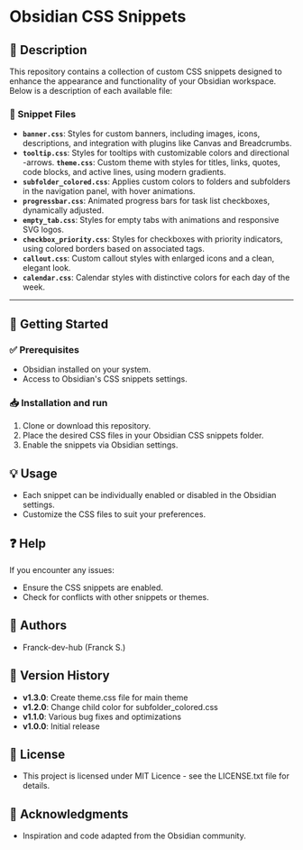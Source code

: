 # Obsidian CSS Snippets
## 📌 Description
This repository contains a collection of custom CSS snippets designed to enhance the appearance and functionality of your Obsidian workspace. Below is a description of each available file:

### 📁 Snippet Files
- **`banner.css`**: Styles for custom banners, including images, icons, descriptions, and integration with plugins like Canvas and Breadcrumbs.
- **`tooltip.css`**: Styles for tooltips with customizable colors and directional -arrows.
 **`theme.css`**: Custom theme with styles for titles, links, quotes, code blocks, and active lines, using modern gradients.
- **`subfolder_colored.css`**: Applies custom colors to folders and subfolders in the navigation panel, with hover animations.
- **`progressbar.css`**: Animated progress bars for task list checkboxes, dynamically adjusted.
- **`empty_tab.css`**: Styles for empty tabs with animations and responsive SVG logos.
- **`checkbox_priority.css`**: Styles for checkboxes with priority indicators, using colored borders based on associated tags.
- **`callout.css`**: Custom callout styles with enlarged icons and a clean, elegant look.
- **`calendar.css`**: Calendar styles with distinctive colors for each day of the week.

---

## 🚀 Getting Started
### ✅ Prerequisites
- Obsidian installed on your system.
- Access to Obsidian's CSS snippets settings.

### 📥 Installation and run
1. Clone or download this repository.
2. Place the desired CSS files in your Obsidian CSS snippets folder.
3. Enable the snippets via Obsidian settings.

## 💡 Usage
- Each snippet can be individually enabled or disabled in the Obsidian settings.
- Customize the CSS files to suit your preferences.

## ❓ Help
If you encounter any issues:
- Ensure the CSS snippets are enabled.
- Check for conflicts with other snippets or themes.

## 👥 Authors
- Franck-dev-hub (Franck S.)

## 📝 Version History
* **v1.3.0**: Create theme.css file for main theme
* **v1.2.0**: Change child color for subfolder_colored.css
* **v1.1.0**: Various bug fixes and optimizations
* **v1.0.0**: Initial release

## 📜 License
- This project is licensed under MIT Licence - see the LICENSE.txt file for details.

## 💖 Acknowledgments
- Inspiration and code adapted from the Obsidian community.